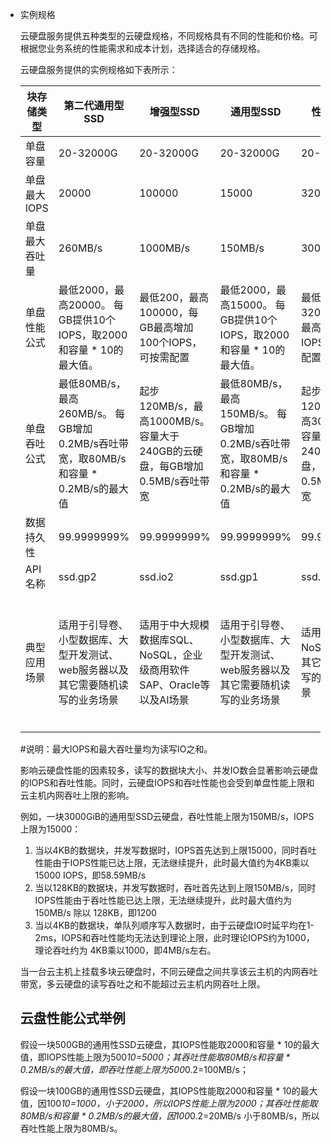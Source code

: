 - 实例规格

  云硬盘服务提供五种类型的云硬盘规格，不同规格具有不同的性能和价格。可根据您业务系统的性能需求和成本计划，选择适合的存储规格。
  
  云硬盘服务提供的实例规格如下表所示：
  
  | 块存储类型     | 第二代通用型SSD                                              | 增强型SSD                                                    | 通用型SSD                                                    | 性能型SSD                                                    | 容量型HDD                                                    |
  | -------------- | ------------------------------------------------------------ | ------------------------------------------------------------ | ------------------------------------------------------------ | ------------------------------------------------------------ | ------------------------------------------------------------ |
  | 单盘容量       | 20-32000G                                                    | 20-32000G                                                    | 20-32000G                                                    | 20-32000G                                                    | 20-32000G                                                    |
  | 单盘最大IOPS   | 20000                                                        | 100000                                                       | 15000                                                        | 32000                                                        | 500（理论值，无法稳定提供）                                  |
  | 单盘最大吞吐量 | 260MB/s                                                      | 1000MB/s                                                     | 150MB/s                                                      | 300MB/s                                                      | 80MB/s（理论值，无法稳定提供）                               |
  | 单盘性能公式   | 最低2000，最高20000。 每GB提供10个IOPS，取2000和容量 * 10的最大值。 | 最低200，最高100000，每GB最高增加100个IOPS，可按需配置       | 最低2000，最高15000。 每GB提供10个IOPS，取2000和容量 * 10的最大值。 | 最低200，最高32000，每GB最高增加50个IOPS，可按需配置         | 不适用                                                       |
  | 单盘吞吐公式   | 最低80MB/s，最高260MB/s。 每GB增加0.2MB/s吞吐带宽，取80MB/s和容量 * 0.2MB/s的最大值 | 起步120MB/s，最高1000MB/s。 容量大于240GB的云硬盘，每GB增加0.5MB/s吞吐带宽 | 最低80MB/s，最高150MB/s。 每GB增加0.2MB/s吞吐带宽，取80MB/s和容量 * 0.2MB/s的最大值 | 起步120MB/s，最高300MB/s。 容量大于240GB的云硬盘，每GB增加0.5MB/s吞吐带宽 | 不适用                                                       |
  | 数据持久性     | 99.9999999%                                                  | 99.9999999%                                                  | 99.9999999%                                                  | 99.9999999%                                                  | 99.9999999%                                                  |
  | API名称        | ssd.gp2                                                      | ssd.io2                                                      | ssd.gp1                                                      | ssd.io1                                                      | hdd.std1                                                     |
  | 典型应用场景   | 适用于引导卷、小型数据库、大型开发测试、web服务器以及其它需要随机读写的业务场景 | 适用于中大规模数据库SQL、NoSQL，企业级商用软件SAP、Oracle等以及AI场景 | 适用于引导卷、小型数据库、大型开发测试、web服务器以及其它需要随机读写的业务场景 | 适用于SQL、NoSQL、以及其它需要随机读写的核心业务场景         | 为Web应用提供安全可靠的存储资源，满足数据完整性和数据保护的要求，适用于读写速率适中、事务性处理较少 、冷数据备份等场景 |
  
  \#说明：最大IOPS和最大吞吐量均为读写IO之和。
  
  影响云硬盘性能的因素较多，读写的数据块大小、并发IO数会显著影响云硬盘的IOPS和吞吐性能。同时，云硬盘IOPS和吞吐性能也会受到单盘性能上限和云主机内网吞吐上限的影响。
  
  例如，一块3000GiB的通用型SSD云硬盘，吞吐性能上限为150MB/s，IOPS上限为15000：
  
  1. 当以4KB的数据块，并发写数据时，IOPS首先达到上限15000，同时吞吐性能由于IOPS性能已达上限，无法继续提升，此时最大值约为4KB乘以15000 IOPS，即58.59MB/s
  2. 当以128KB的数据块，并发写数据时，吞吐首先达到上限150MB/s，同时IOPS性能由于吞吐性能已达上限，无法继续提升，此时最大值约为 150MB/s 除以 128KB，即1200
  3. 当以4KB的数据块，单队列顺序写入数据时，由于云硬盘IO时延平均在1-2ms，IOPS和吞吐性能均无法达到理论上限，此时理论IOPS约为1000，理论吞吐约为 4KB乘以1000，即4MB/s左右。
  
  当一台云主机上挂载多块云硬盘时，不同云硬盘之间共享该云主机的内网吞吐带宽，多云硬盘的读写吞吐之和不能超过云主机内网吞吐上限。
  
  ## 云盘性能公式举例
  
  假设一块500GB的通用性SSD云硬盘，其IOPS性能取2000和容量 * 10的最大值，即IOPS性能上限为500*10=5000；其吞吐性能取80MB/s和容量 * 0.2MB/s的最大值，即吞吐性能上限为500*0.2=100MB/s；
  
  假设一块100GB的通用性SSD云硬盘，其IOPS性能取2000和容量 * 10的最大值，因100*10=1000，小于2000，所以IOPS性能上限为2000；其吞吐性能取80MB/s和容量 * 0.2MB/s的最大值，因100*0.2=20MB/s 小于80MB/s，所以吞吐性能上限为80MB/s。
